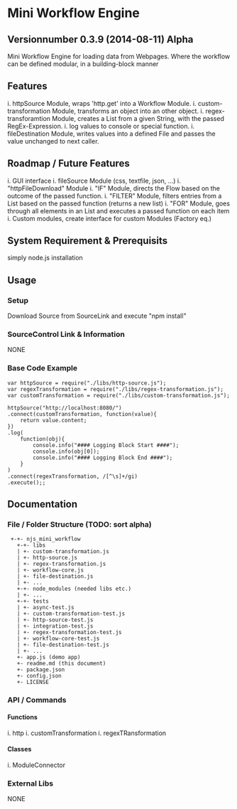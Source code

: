 # Mini Workflow Engine
## Versionnumber 0.3.9 (2014-08-11) Alpha
Mini Workflow Engine for loading data from Webpages. Where the workflow can be defined modular, in a building-block manner

## Features
i. httpSource Module, wraps 'http.get' into a Workflow Module.
i. custom-transformation Module, transforms an object into an other object. 
i. regex-transforamtion Module, creates a List from a given String, with the passed RegEx-Expression.
i. log values to console or special function.
i. fileDestination Module, writes values into a defined File and passes the value unchanged to next caller.

## Roadmap / Future Features
i. GUI interface
i. fileSource Module (css, textfile, json, ...)
i. "httpFileDownload" Module
i. "IF" Module, directs the Flow based on the outcome of the passed function.
i. "FILTER" Module, filters entries from a List based on the passed function (returns a new list)
i. "FOR" Module, goes through all elements in an List and executes a passed function on each item
i. Custom modules, create interface for custom Modules (Factory eq.)

## System Requirement & Prerequisits
 simply node.js installation

## Usage

### Setup
Download Source from SourceLink and execute "npm install"

### SourceControl Link & Information
NONE

### Base Code Example

	var httpSource = require("./libs/http-source.js");
	var regexTransformation = require("./libs/regex-transformation.js");
	var customTransformation = require("./libs/custom-transformation.js");

	httpSource("http://localhost:8080/")
	.connect(customTransformation, function(value){
		return value.content;
	})
	.log(
		function(obj){
			console.info("#### Logging Block Start ####");
			console.info(obj[0]);
			console.info("#### Logging Block End ####");
		}
	)
	.connect(regexTransformation, /[^\s]+/gi)
	.execute();;
	

## Documentation

### File / Folder Structure (TODO: sort alpha)
     +-+- njs_mini_workflow
	   +-+- libs
	   | +- custom-transformation.js
	   | +- http-source.js
	   | +- regex-transformation.js
	   | +- workflow-core.js
	   | +- file-destination.js
	   | +- ...
       +-+- node_modules (needed libs etc.)
       | +- ...
       +-+- tests
       | +- async-test.js
       | +- custom-transformation-test.js
       | +- http-source-test.js
       | +- integration-test.js
       | +- regex-transformation-test.js
       | +- workflow-core-test.js
	   | +- file-destination-test.js 
       | +- ...
	   +- app.js (demo app)
       +- readme.md (this document)
	   +- package.json
	   +- config.json
	   +- LICENSE
	  
### API / Commands


#### Functions
i. http
i. customTransformation
i. regexTRansformation

#### Classes
i. ModuleConnector


### External Libs

NONE

